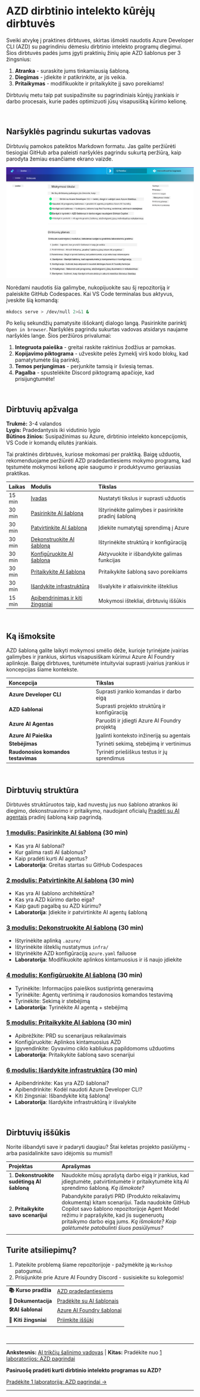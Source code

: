 <!--
CO_OP_TRANSLATOR_METADATA:
{
  "original_hash": "9cc966416ab431c38b2ab863884b196c",
  "translation_date": "2025-09-25T01:54:44+00:00",
  "source_file": "workshop/README.md",
  "language_code": "lt"
}
-->
# AZD dirbtinio intelekto kūrėjų dirbtuvės

Sveiki atvykę į praktines dirbtuves, skirtas išmokti naudotis Azure Developer CLI (AZD) su pagrindiniu dėmesiu dirbtinio intelekto programų diegimui. Šios dirbtuvės padės jums įgyti praktinių žinių apie AZD šablonus per 3 žingsnius:

1. **Atranka** - suraskite jums tinkamiausią šabloną.
1. **Diegimas** - įdiekite ir patikrinkite, ar jis veikia.
1. **Pritaikymas** - modifikuokite ir pritaikykite jį savo poreikiams!

Dirbtuvių metu taip pat susipažinsite su pagrindiniais kūrėjų įrankiais ir darbo procesais, kurie padės optimizuoti jūsų visapusišką kūrimo kelionę.

<br/>

## Naršyklės pagrindu sukurtas vadovas

Dirbtuvių pamokos pateiktos Markdown formatu. Jas galite peržiūrėti tiesiogiai GitHub arba paleisti naršyklės pagrindu sukurtą peržiūrą, kaip parodyta žemiau esančiame ekrano vaizde.

![Dirbtuvės](../../../translated_images/workshop.75906f133e6f8ba07ab0302ce17f67ff90f357513f3d4c4bbafa5978b10f058b.lt.png)

Norėdami naudotis šia galimybe, nukopijuokite sau šį repozitoriją ir paleiskite GitHub Codespaces. Kai VS Code terminalas bus aktyvus, įveskite šią komandą:

```bash title="" linenums="0"
mkdocs serve > /dev/null 2>&1 &
```

Po kelių sekundžių pamatysite iššokantį dialogo langą. Pasirinkite parinktį `Open in browser`. Naršyklės pagrindu sukurtas vadovas atsidarys naujame naršyklės lange. Šios peržiūros privalumai:

1. **Integruota paieška** - greitai raskite raktinius žodžius ar pamokas.
1. **Kopijavimo piktograma** - užveskite pelės žymeklį virš kodo blokų, kad pamatytumėte šią parinktį.
1. **Temos perjungimas** - perjunkite tamsią ir šviesią temas.
1. **Pagalba** - spustelėkite Discord piktogramą apačioje, kad prisijungtumėte!

<br/>

## Dirbtuvių apžvalga

**Trukmė:** 3-4 valandos  
**Lygis:** Pradedantysis iki vidutinio lygio  
**Būtinos žinios:** Susipažinimas su Azure, dirbtinio intelekto koncepcijomis, VS Code ir komandų eilutės įrankiais.

Tai praktinės dirbtuvės, kuriose mokomasi per praktiką. Baigę užduotis, rekomenduojame peržiūrėti AZD pradedantiesiems mokymo programą, kad tęstumėte mokymosi kelionę apie saugumo ir produktyvumo geriausias praktikas.

| Laikas | Modulis  | Tikslas |
|:---|:---|:---|
| 15 min | [Įvadas](docs/instructions/0-Introduction.md) | Nustatyti tikslus ir suprasti užduotis |
| 30 min | [Pasirinkite AI šabloną](docs/instructions/1-Select-AI-Template.md) | Ištyrinėkite galimybes ir pasirinkite pradinį šabloną | 
| 30 min | [Patvirtinkite AI šabloną](docs/instructions/2-Validate-AI-Template.md) | Įdiekite numatytąjį sprendimą į Azure |
| 30 min | [Dekonstruokite AI šabloną](docs/instructions/3-Deconstruct-AI-Template.md) | Ištyrinėkite struktūrą ir konfigūraciją |
| 30 min | [Konfigūruokite AI šabloną](docs/instructions/4-Configure-AI-Template.md) | Aktyvuokite ir išbandykite galimas funkcijas |
| 30 min | [Pritaikykite AI šabloną](docs/instructions/5-Customize-AI-Template.md) | Pritaikykite šabloną savo poreikiams |
| 30 min | [Išardykite infrastruktūrą](docs/instructions/6-Teardown-Infrastructure.md) | Išvalykite ir atlaisvinkite išteklius |
| 15 min | [Apibendrinimas ir kiti žingsniai](docs/instructions/7-Wrap-up.md) | Mokymosi ištekliai, dirbtuvių iššūkis |

<br/>

## Ką išmoksite

AZD šabloną galite laikyti mokymosi smėlio dėže, kurioje tyrinėjate įvairias galimybes ir įrankius, skirtus visapusiškam kūrimui Azure AI Foundry aplinkoje. Baigę dirbtuves, turėtumėte intuityviai suprasti įvairius įrankius ir koncepcijas šiame kontekste.

| Koncepcija  | Tikslas |
|:---|:---|
| **Azure Developer CLI** | Suprasti įrankio komandas ir darbo eigą |
| **AZD šablonai**| Suprasti projekto struktūrą ir konfigūraciją |
| **Azure AI Agentas**| Paruošti ir įdiegti Azure AI Foundry projektą |
| **Azure AI Paieška**| Įgalinti konteksto inžineriją su agentais |
| **Stebėjimas**| Tyrinėti sekimą, stebėjimą ir vertinimus |
| **Raudonosios komandos testavimas**| Tyrinėti priešiškus testus ir jų sprendimus |

<br/>

## Dirbtuvių struktūra

Dirbtuvės struktūruotos taip, kad nuvestų jus nuo šablono atrankos iki diegimo, dekonstruavimo ir pritaikymo, naudojant oficialų [Pradėti su AI agentais](https://github.com/Azure-Samples/get-started-with-ai-agents) pradinį šabloną kaip pagrindą.

### [1 modulis: Pasirinkite AI šabloną](docs/instructions/1-Select-AI-Template.md) (30 min)

- Kas yra AI šablonai?
- Kur galima rasti AI šablonus?
- Kaip pradėti kurti AI agentus?
- **Laboratorija**: Greitas startas su GitHub Codespaces

### [2 modulis: Patvirtinkite AI šabloną](docs/instructions/2-Validate-AI-Template.md) (30 min)

- Kas yra AI šablono architektūra?
- Kas yra AZD kūrimo darbo eiga?
- Kaip gauti pagalbą su AZD kūrimu?
- **Laboratorija**: Įdiekite ir patvirtinkite AI agentų šabloną

### [3 modulis: Dekonstruokite AI šabloną](docs/instructions/3-Deconstruct-AI-Template.md) (30 min)

- Ištyrinėkite aplinką `.azure/` 
- Ištyrinėkite išteklių nustatymus `infra/` 
- Ištyrinėkite AZD konfigūraciją `azure.yaml` failuose
- **Laboratorija**: Modifikuokite aplinkos kintamuosius ir iš naujo įdiekite

### [4 modulis: Konfigūruokite AI šabloną](docs/instructions/4-Configure-AI-Template.md) (30 min)
- Tyrinėkite: Informacijos paieškos sustiprintą generavimą
- Tyrinėkite: Agentų vertinimą ir raudonosios komandos testavimą
- Tyrinėkite: Sekimą ir stebėjimą
- **Laboratorija**: Tyrinėkite AI agentą + stebėjimą

### [5 modulis: Pritaikykite AI šabloną](docs/instructions/5-Customize-AI-Template.md) (30 min)
- Apibrėžkite: PRD su scenarijaus reikalavimais
- Konfigūruokite: Aplinkos kintamuosius AZD
- Įgyvendinkite: Gyvavimo ciklo kabliukus papildomoms užduotims
- **Laboratorija**: Pritaikykite šabloną savo scenarijui

### [6 modulis: Išardykite infrastruktūrą](docs/instructions/6-Teardown-Infrastructure.md) (30 min)
- Apibendrinkite: Kas yra AZD šablonai?
- Apibendrinkite: Kodėl naudoti Azure Developer CLI?
- Kiti žingsniai: Išbandykite kitą šabloną!
- **Laboratorija**: Išardykite infrastruktūrą ir išvalykite

<br/>

## Dirbtuvių iššūkis

Norite išbandyti save ir padaryti daugiau? Štai keletas projekto pasiūlymų - arba pasidalinkite savo idėjomis su mumis!!

| Projektas | Aprašymas |
|:---|:---|
|1. **Dekonstruokite sudėtingą AI šabloną** | Naudokite mūsų aprašytą darbo eigą ir įrankius, kad įdiegtumėte, patvirtintumėte ir pritaikytumėte kitą AI sprendimo šabloną. _Ką išmokote?_|
|2. **Pritaikykite savo scenarijui**  | Pabandykite parašyti PRD (Produkto reikalavimų dokumentą) kitam scenarijui. Tada naudokite GitHub Copilot savo šablono repozitorijoje Agent Model režimu ir paprašykite, kad jis sugeneruotų pritaikymo darbo eigą jums. _Ką išmokote? Kaip galėtumėte patobulinti šiuos pasiūlymus?_|
| | |

## Turite atsiliepimų?

1. Pateikite problemą šiame repozitorijoje - pažymėkite ją `Workshop` patogumui.
1. Prisijunkite prie Azure AI Foundry Discord - susisiekite su kolegomis!

| | | 
|:---|:---|
| **📚 Kurso pradžia**| [AZD pradedantiesiems](../README.md)|
| **📖 Dokumentacija** | [Pradėkite su AI šablonais](https://learn.microsoft.com/en-us/azure/ai-foundry/how-to/develop/ai-template-get-started)|
| **🛠️AI šablonai** | [Azure AI Foundry šablonai](https://ai.azure.com/templates) |
|**🚀 Kiti žingsniai** | [Priimkite iššūkį](../../../workshop) |
| | |

<br/>

---

**Ankstesnis:** [AI trikčių šalinimo vadovas](../docs/troubleshooting/ai-troubleshooting.md) | **Kitas:** Pradėkite nuo [1 laboratorijos: AZD pagrindai](../../../workshop/lab-1-azd-basics)

**Pasiruošę pradėti kurti dirbtinio intelekto programas su AZD?**

[Pradėkite 1 laboratoriją: AZD pagrindai →](./lab-1-azd-basics/README.md)

---

